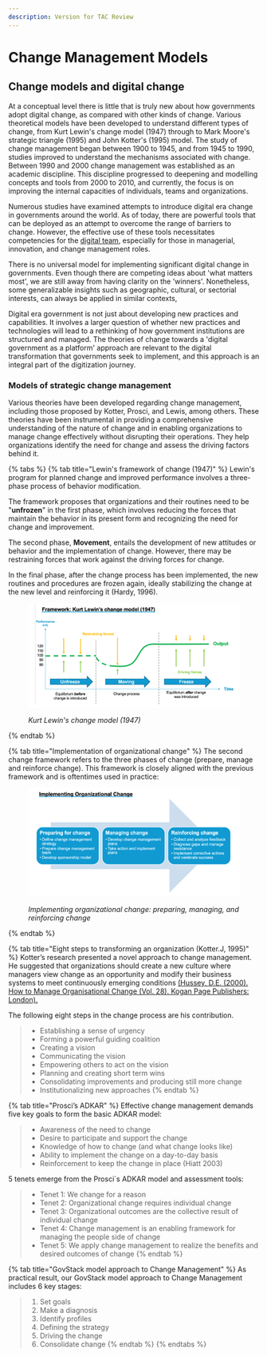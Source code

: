 ```yaml
---
description: Version for TAC Review
---
```


# Change Management Models

## Change models and digital change

At a conceptual level there is little that is truly new about how governments adopt digital change, as compared with other kinds of change. Various theoretical models have been developed to understand different types of change, from Kurt Lewin's change model (1947) through to Mark Moore's strategic triangle (1995) and John Kotter's (1995) model. The study of change management began between 1900 to 1945, and from 1945 to 1990, studies improved to understand the mechanisms associated with change. Between 1990 and 2000 change management was established as an academic discipline. This discipline progressed to deepening and modelling concepts and tools from 2000 to 2010, and currently, the focus is on improving the internal capacities of individuals, teams and organizations.

Numerous studies have examined attempts to introduce digital era change in governments around the world. As of today, there are powerful tools that can be deployed as an attempt to overcome the range of barriers to change. However, the effective use of these tools necessitates competencies for the [digital team](../annex/sample-digital-team-composition.md), especially for those in managerial, innovation, and change management roles.

There is no universal model for implementing significant digital change in governments.  Even though there are competing ideas about 'what matters most', we are still away from having clarity on the 'winners'. Nonetheless, some generalizable insights such as geographic, cultural, or sectorial interests, can always be applied in similar contexts,&#x20;

Digital era government is not just about developing new practices and capabilities. It involves a larger question of whether new practices and technologies will lead to a rethinking of how government institutions are structured and managed. The theories of change towards a 'digital government as a platform' approach are relevant to the digital transformation that governments seek to implement, and this approach is an integral part of the digitization journey.

### Models of strategic change management

Various theories have been developed regarding change management, including those proposed by Kotter, Prosci, and Lewis, among others. These theories have been instrumental in providing a comprehensive understanding of the nature of change and in enabling organizations to manage change effectively without disrupting their operations. They help organizations identify the need for change and assess the driving factors behind it.

{% tabs %}
{% tab title="Lewin's framework of change (1947)" %}
Lewin's program for planned change and improved performance involves a three-phase process of behavior modification.&#x20;

The framework proposes that organizations and their routines need to be "**unfrozen**" in the first phase, which involves reducing the forces that maintain the behavior in its present form and recognizing the need for change and improvement.&#x20;

The second phase, **Movement**, entails the development of new attitudes or behavior and the implementation of change. However, there may be restraining forces that work against the driving forces for change.&#x20;

In the final phase, after the change process has been implemented, the new routines and procedures are frozen again, ideally stabilizing the change at the new level and reinforcing it (Hardy, 1996).<img src="file:///C:/Users/VICTOR~1.MAR/AppData/Local/Temp/msohtmlclip1/01/clip_image002.gif" alt="" data-size="line">

<figure><img src="../../.gitbook/assets/Imagen1.png" alt=""><figcaption><p><em>Kurt Lewin's change model (1947)</em></p></figcaption></figure>
{% endtab %}

{% tab title="Implementation of organizational change" %}
The second change framework refers to the three phases of change (prepare, manage and reinforce change). This framework is closely aligned with the previous framework and is oftentimes used in practice:

<figure><img src="../../.gitbook/assets/Imagen2.png" alt=""><figcaption><p><em>Implementing organizational change: preparing, managing, and reinforcing change</em></p></figcaption></figure>
{% endtab %}

{% tab title="Eight steps to transforming an organization (Kotter.J, 1995)" %}
Kotter’s research presented a novel approach to change management. He suggested that organizations should create a new culture where managers view change as an opportunity and modify their business systems to meet continuously emerging conditions [(Hussey, D.E. (2000). How to Manage Organisational Change (Vol. 28). Kogan Page Publishers: London).](https://books.google.ee/books?hl=en\&lr=\&id=vpJLQHlN-BQC\&oi=fnd\&pg=PA108\&dq=\(Hussey,+D.E.+\(2000\).+How+to+Manage+Organisational+Change+\(Vol.+28\).+Kogan+Page+Publishers:+London\).\&ots=ma7aLM5GH\_\&sig=BpXyijIiHFIyaR\_EWlZSvsHGKfw\&redir\_esc=y#v=onepage\&q\&f=false)

The following eight steps in the change process are his contribution.

> * Establishing a sense of urgency
> * Forming a powerful guiding coalition
> * Creating a vision
> * Communicating the vision
> * Empowering others to act on the vision
> * Planning and creating short term wins
> * Consolidating improvements and producing still more change
> * Institutionalizing new approaches
{% endtab %}

{% tab title="Prosci’s ADKAR" %}
Effective change management demands five key goals to form the basic ADKAR model:

> * Awareness of the need to change
> * Desire to participate and support the change
> * Knowledge of how to change (and what change looks like)
> * Ability to implement the change on a day-to-day basis
> * Reinforcement to keep the change in place (Hiatt 2003)

5 tenets emerge from the Prosci´s ADKAR model and assessment tools:

> * Tenet 1: We change for a reason
> * Tenet 2: Organizational change requires individual change
> * Tenet 3: Organizational outcomes are the collective result of individual change
> * Tenet 4: Change management is an enabling framework for managing the people side of change
> * Tenet 5: We apply change management to realize the benefits and desired outcomes of change
{% endtab %}

{% tab title="GovStack model approach to Change Management" %}
As practical result, our GovStack model approach to Change Management includes 6 key stages:

> 1. Set goals
> 2. Make a diagnosis
> 3. Identify profiles
> 4. Defining the strategy
> 5. Driving the change
> 6. Consolidate change
{% endtab %}
{% endtabs %}



